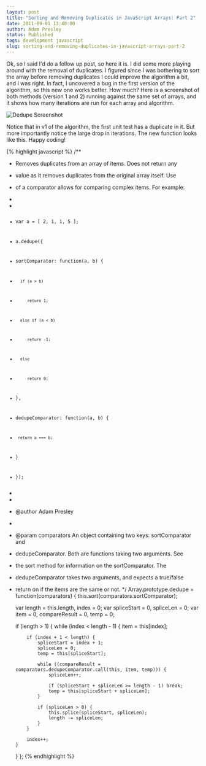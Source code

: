 ```yaml
---
layout: post
title: "Sorting and Removing Duplicates in JavaScript Arrays: Part 2"
date: 2011-09-01 13:40:00
author: Adam Presley
status: Published
tags: development javascript
slug: sorting-and-removing-duplicates-in-javascript-arrays-part-2
---
```

Ok, so I said I'd do a follow up post, so here it is. I did some more
playing around with the removal of duplicates. I figured since I was
bothering to sort the array before removing duplicates I could improve
the algorithm a bit, and I was right. In fact, I uncovered a bug in the
first version of the algorithm, so this new one works better. How much?
Here is a screenshot of both methods (version 1 and 2) running against
the same set of arrays, and it shows how many iterations are run for
each array and algorithm.

![Dedupe Screenshot](http://s3.amazonaws.com/www.adampresley.com/posts/sorting-removing-dups-javascript-2.jpg)

Notice that in v1 of the algorithm, the first unit test has a duplicate
in it. But more importantly notice the large drop in iterations. The new
function looks like this. Happy coding!

{% highlight javascript %}
/**
 * Removes duplicates from an array of items. Does not return any
 * value as it removes duplicates from the original array itself. Use
 * of a comparator allows for comparing complex items. For example:
 *
 * <code>
 * var a = [ 2, 1, 1, 5 ];
 * a.dedupe({
 *    sortComparator: function(a, b) {
 *       if (a > b)
 *          return 1;
 *       else if (a < b)
 *          return -1;
 *       else
 *          return 0;
 *   },
 *   dedupeComparator: function(a, b) {
 *      return a === b;
 *   }
 * });
 * </code>
 *
 * @author Adam Presley
 *
 * @param comparators An object containing two keys: sortComparator and
 *  dedupeComparator. Both are functions taking two arguments. See
 *  the sort method for information on the sortComparator. The
 *  dedupeComparator takes two arguments, and expects a true/false
 *  return on if the items are the same or not.
 */
 Array.prototype.dedupe = function(comparators) {
 	this.sort(comparators.sortComparator);

 	var length = this.length, index = 0;
 	var spliceStart = 0, spliceLen = 0;
 	var item = 0, compareResult = 0, temp = 0;

 	if (length > 1) {
 		while (index < length - 1) {
 			item = this[index];

 			if (index + 1 < length) {
 				spliceStart = index + 1;
 				spliceLen = 0;
 				temp = this[spliceStart];

 				while ((compareResult = comparators.dedupeComparator.call(this, item, temp))) {
 					spliceLen++;

 					if (spliceStart + spliceLen >= length - 1) break;
 					temp = this[spliceStart + spliceLen];
 				}

 				if (spliceLen > 0) {
 					this.splice(spliceStart, spliceLen);
 					length -= spliceLen;
 				}
 			}

 			index++;
 		}
 	}
 };
{% endhighlight %}

